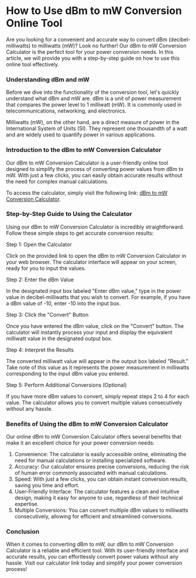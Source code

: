 How to Use dBm to mW Conversion Online Tool
===========================================

Are you looking for a convenient and accurate way to convert dBm (decibel-milliwatts) to milliwatts (mW)? Look no further! Our dBm to mW Conversion Calculator is the perfect tool for your power conversion needs. In this article, we will provide you with a step-by-step guide on how to use this online tool effectively.

### Understanding dBm and mW

Before we dive into the functionality of the conversion tool, let's quickly understand what dBm and mW are. dBm is a unit of power measurement that compares the power level to 1 milliwatt (mW). It is commonly used in telecommunications, networking, and electronics.

Milliwatts (mW), on the other hand, are a direct measure of power in the International System of Units (SI). They represent one thousandth of a watt and are widely used to quantify power in various applications.

### Introduction to the dBm to mW Conversion Calculator

Our dBm to mW Conversion Calculator is a user-friendly online tool designed to simplify the process of converting power values from dBm to mW. With just a few clicks, you can easily obtain accurate results without the need for complex manual calculations.

To access the calculator, simply visit the following link: [dBm to mW Conversion Calculator](https://www.onlinecalculatorsfree.com/convert/dbm-to-milliwatts.html).

### Step-by-Step Guide to Using the Calculator

Using our dBm to mW Conversion Calculator is incredibly straightforward. Follow these simple steps to get accurate conversion results:

Step 1: Open the Calculator

Click on the provided link to open the dBm to mW Conversion Calculator in your web browser. The calculator interface will appear on your screen, ready for you to input the values.

Step 2: Enter the dBm Value

In the designated input box labeled "Enter dBm value," type in the power value in decibel-milliwatts that you wish to convert. For example, if you have a dBm value of -10, enter -10 into the input box.

Step 3: Click the "Convert" Button

Once you have entered the dBm value, click on the "Convert" button. The calculator will instantly process your input and display the equivalent milliwatt value in the designated output box.

Step 4: Interpret the Results

The converted milliwatt value will appear in the output box labeled "Result." Take note of this value as it represents the power measurement in milliwatts corresponding to the input dBm value you entered.

Step 5: Perform Additional Conversions (Optional)

If you have more dBm values to convert, simply repeat steps 2 to 4 for each value. The calculator allows you to convert multiple values consecutively without any hassle.

### Benefits of Using the dBm to mW Conversion Calculator

Our online dBm to mW Conversion Calculator offers several benefits that make it an excellent choice for your power conversion needs:

1. Convenience: The calculator is easily accessible online, eliminating the need for manual calculations or installing specialized software.
2. Accuracy: Our calculator ensures precise conversions, reducing the risk of human error commonly associated with manual calculations.
3. Speed: With just a few clicks, you can obtain instant conversion results, saving you time and effort.
4. User-Friendly Interface: The calculator features a clean and intuitive design, making it easy for anyone to use, regardless of their technical expertise.
5. Multiple Conversions: You can convert multiple dBm values to milliwatts consecutively, allowing for efficient and streamlined conversions.

### Conclusion

When it comes to converting dBm to mW, our dBm to mW Conversion Calculator is a reliable and efficient tool. With its user-friendly interface and accurate results, you can effortlessly convert power values without any hassle. Visit our calculator link today and simplify your power conversion process!